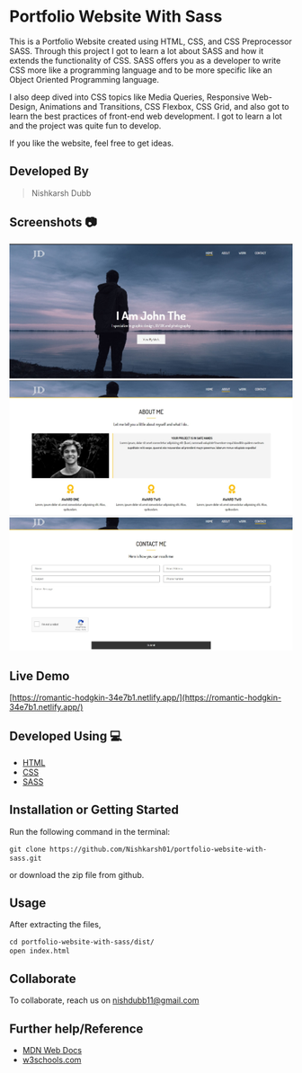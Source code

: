 # Portfolio Website With Sass
This is a Portfolio Website created using HTML, CSS, and CSS Preprocessor SASS. Through this project I got to learn a lot about SASS and how it extends the functionality of CSS. 
SASS offers you as a developer to write CSS more like a programming language and to be more specific like an Object Oriented Programming language. 

I also deep dived into CSS topics like Media Queries, Responsive Web-Design, Animations and Transitions, CSS Flexbox, CSS Grid, and also got to learn the best practices of front-end web development. I got to learn a lot and the project was quite fun to develop.

If you like the website, feel free to get ideas.

## Developed By 
> Nishkarsh Dubb

## Screenshots 📷

![Website Desktop Screenshot 1](dist/img/screenshots/1.jpg)
![Website Desktop Screenshot 2](dist/img/screenshots/2.jpg)
![Website Desktop Screenshot 3](dist/img/screenshots/3.jpg)



## Live Demo 

 [https://romantic-hodgkin-34e7b1.netlify.app/](https://romantic-hodgkin-34e7b1.netlify.app/)

## Developed Using 💻

+ [HTML](https://developer.mozilla.org/en-US/docs/Web/HTML)
+ [CSS](https://developer.mozilla.org/en-US/docs/Web/CSS)
+ [SASS](https://sass-lang.com/documentation)

## Installation or Getting Started

Run the following command in the terminal:

	git clone https://github.com/Nishkarsh01/portfolio-website-with-sass.git
or download the zip file from github.
    

## Usage
After extracting the files,

    cd portfolio-website-with-sass/dist/
    open index.html

## Collaborate
To collaborate, reach us on [nishdubb11@gmail.com]()

## Further help/Reference

+ [MDN Web Docs](https://developer.mozilla.org/en-US/)
+ [w3schools.com](https://www.w3schools.com/)
    






